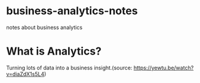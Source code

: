 # business-analytics-notes
notes about business analytics 

# What is Analytics?
Turning lots of data into a business insight.(source: https://yewtu.be/watch?v=diaZdX1s5L4)

